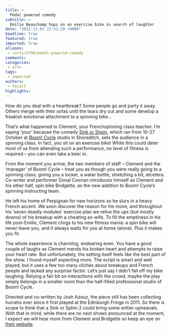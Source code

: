 ```yaml
---
title: >
  Pedal powered comedy
subtitle: >
  Emilie Beauchamp hops on an exercise bike in search of laughter
date: "2012-11-01 22:51:20 +0000"
headline: true
featured: true
imported: true
aliases:
 - /arts/2796/pedal-powered-comedy
comments:
categories:
 - arts
tags:
 - imported
authors:
 - felart
highlights:
---
```


How do you deal with a heartbreak? Some people go and party it away. Others merge with their sofas until the tears dry out and some develop a freakish emotional attachment to a spinning bike…

That’s what happened to Clement, your Frenchspinning class teacher. I’m saying ‘your’ because the comedy [Sink or Shpin](http://www.sinkorspin.co.uk/), which ran from 10-27 October at [Boom! Cycle](http://www.boommybody.com/) studio in Shoreditch, sets the audience in a spinning class. In fact, you sit on an exercise bike! While this could deter most of us from attending such a performance, no level of fitness is required – you can even take a beer in.

From the moment you arrive, the two members of staff – Clement and the ‘manager’ of Boom! Cycle – treat you as though you were really going to a spinning class; giving you a locker, a water bottle, stretching a bit, etcetera. Co-writer and performer Donal Coonan introduces himself as Clement and his other half, spin bike Bridgette, as the new addition to Boom! Cycle’s spinning instructing team.

He left his home of Perpignan for new horizons so he slurs in a heavy French accent. We soon discover the reason for his move, and throughout his ‘seven deadly modules’ exercise plan we relive the ups (but mostly downs) of his breakup with a cheating ex-wife. To fill the emptiness in his life post-Emilie, Clement clings to his new fitness mania: a spin bike will never leave you, and it always waits for you at home (alone). Plus it makes you fit.

The whole experience is charming, endearing even. You have a good couple of laughs as Clement mends his broken heart and attempts to raise your heart rate. But unfortunately, the setting itself feels like the best part of the show. I found myself expecting more. The script is smart and well played, but it uses a few too many clichés about breakups and French people and lacked any surprise factor. Let’s just say I didn’t fall off my bike laughing. Relying a fair bit on interactions with the crowd, maybe the play simply belongs in a smaller room than the half-filled professional studio of Boom! Cycle.

Directed and co-written by Josh Azouz, the piece still has been collecting hurrahs ever since it first played at the Edinburgh Fringe in 2011. So there is scope to think that a Sink or Sphin 2 could bring some wittier upheavals. With that in mind, while there are no next shows announced at the moment, I expect we will hear more from Clement and Bridgette so keep an eye on [their website](http://www.sinkorspin.co.uk/).
